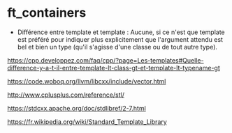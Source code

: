 # ft_containers

- Différence entre template <class> et template <typename> :
Aucune, si ce n'est que template <typename> est préféré pour indiquer plus explicitement que l'argument attendu est bel et bien un type (qu'il s'agisse d'une classe ou de tout autre type).

https://cpp.developpez.com/faq/cpp/?page=Les-templates#Quelle-difference-y-a-t-il-entre-template-lt-class-gt-et-template-lt-typename-gt

https://code.woboq.org/llvm/libcxx/include/vector.html

http://www.cplusplus.com/reference/stl/

https://stdcxx.apache.org/doc/stdlibref/2-7.html

https://fr.wikipedia.org/wiki/Standard_Template_Library